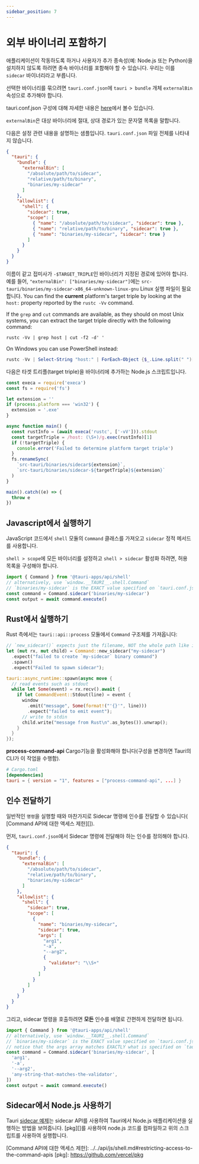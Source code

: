 ```yaml
---
sidebar_position: 7
---
```


# 외부 바이너리 포함하기

애플리케이션이 작동하도록 하거나 사용자가 추가 종속성(예: Node.js 또는 Python)을 설치하지 않도록 하려면 종속 바이너리를 포함해야 할 수 있습니다. 우리는 이를 `sidecar` 바이너리라고 부릅니다.

선택한 바이너리를 묶으려면 `tauri.conf.json`에 `tauri > bundle` 개체 `externalBin` 속성으로 추가해야 합니다.

tauri.conf.json 구성에 대해 자세한 내용은 [here][tauri.bundle]에서 볼수 있습니다.

`externalBin`은 대상 바이너리에 절대, 상대 경로가 있는 문자열 목록을 말합니다.

다음은 설정 관련 내용을 설명하는 샘플입니다. `tauri.conf.json` 파일 전체를 나타내지 않습니다.

```json
{
  "tauri": {
    "bundle": {
      "externalBin": [
        "/absolute/path/to/sidecar",
        "relative/path/to/binary",
        "binaries/my-sidecar"
      ]
    },
    "allowlist": {
      "shell": {
        "sidecar": true,
        "scope": [
          { "name": "/absolute/path/to/sidecar", "sidecar": true },
          { "name": "relative/path/to/binary", "sidecar": true },
          { "name": "binaries/my-sidecar", "sidecar": true }
        ]
      }
    }
  }
}
```

이름이 같고 접미사가 `-$TARGET_TRIPLE`인 바이너리가 지정된 경로에 있어야 합니다. 예를 들어, `"externalBin": ["binaries/my-sidecar"]`에는 `src-tauri/binaries/my-sidecar-x86_64-unknown-linux-gnu` Linux 실행 파일이 필요합니다. You can find the **current** platform's target triple by looking at the `host:` property reported by the `rustc -Vv` command.

If the `grep` and `cut` commands are available, as they should on most Unix systems, you can extract the target triple directly with the following command:

```shell
rustc -Vv | grep host | cut -f2 -d' '
```

On Windows you can use PowerShell instead:

```powershell
rustc -Vv | Select-String "host:" | ForEach-Object {$_.Line.split(" ")[1]}
```

다음은 타겟 트리플(target triple)을 바이너리에 추가하는 Node.js 스크립트입니다.

```javascript
const execa = require('execa')
const fs = require('fs')

let extension = ''
if (process.platform === 'win32') {
  extension = '.exe'
}

async function main() {
  const rustInfo = (await execa('rustc', ['-vV'])).stdout
  const targetTriple = /host: (\S+)/g.exec(rustInfo)[1]
  if (!targetTriple) {
    console.error('Failed to determine platform target triple')
  }
  fs.renameSync(
    `src-tauri/binaries/sidecar${extension}`,
    `src-tauri/binaries/sidecar-${targetTriple}${extension}`
  )
}

main().catch((e) => {
  throw e
})
```

## Javascript에서 실행하기

JavaScript 코드에서 `shell` 모듈의 `Command` 클래스를 가져오고 `sidecar` 정적 메서드를 사용합니다.

`shell > scope`에 모든 바이너리를 설정하고 `shell > sidecar` 활성화 하려면, 허용 목록을 구성해야 합니다.

```javascript
import { Command } from '@tauri-apps/api/shell'
// alternatively, use `window.__TAURI__.shell.Command`
// `binaries/my-sidecar` is the EXACT value specified on `tauri.conf.json > tauri > bundle > externalBin`
const command = Command.sidecar('binaries/my-sidecar')
const output = await command.execute()
```

## Rust에서 실행하기

Rust 측에서는 `tauri::api::process` 모듈에서 `Command` 구조체를 가져옵니다:

```rust
// `new_sidecar()` expects just the filename, NOT the whole path like in JavaScript
let (mut rx, mut child) = Command::new_sidecar("my-sidecar")
  .expect("failed to create `my-sidecar` binary command")
  .spawn()
  .expect("Failed to spawn sidecar");

tauri::async_runtime::spawn(async move {
  // read events such as stdout
  while let Some(event) = rx.recv().await {
    if let CommandEvent::Stdout(line) = event {
      window
        .emit("message", Some(format!("'{}'", line)))
        .expect("failed to emit event");
      // write to stdin
      child.write("message from Rust\n".as_bytes()).unwrap();
    }
  }
});
```

**process-command-api** Cargo기능을 활성화해야 합니다(구성을 변경하면 Tauri의 CLI가 이 작업을 수행함).

```toml
# Cargo.toml
[dependencies]
tauri = { version = "1", features = ["process-command-api", ...] }
```

## 인수 전달하기

일반적인 `명령`을 실행할 때와 마찬가지로 Sidecar 명령에 인수를 전달할 수 있습니다( [Command API에 대한 액세스 제한][]).

먼저, `tauri.conf.json`에서 Sidecar 명령에 전달해야 하는 인수를 정의해야 합니다.

```json
{
  "tauri": {
    "bundle": {
      "externalBin": [
        "/absolute/path/to/sidecar",
        "relative/path/to/binary",
        "binaries/my-sidecar"
      ]
    },
    "allowlist": {
      "shell": {
        "sidecar": true,
        "scope": [
          {
            "name": "binaries/my-sidecar",
            "sidecar": true,
            "args": [
              "arg1",
              "-a",
              "--arg2",
              {
                "validator": "\\S+"
              }
            ]
          }
        ]
      }
    }
  }
}
```

그리고, sidecar 명령을 호출하려면 **모든** 인수를 배열로 간편하게 전달하면 됩니다.

```js
import { Command } from '@tauri-apps/api/shell'
// alternatively, use `window.__TAURI__.shell.Command`
// `binaries/my-sidecar` is the EXACT value specified on `tauri.conf.json > tauri > bundle > externalBin`
// notice that the args array matches EXACTLY what is specified on `tauri.conf.json`.
const command = Command.sidecar('binaries/my-sidecar', [
  'arg1',
  '-a',
  '--arg2',
  'any-string-that-matches-the-validator',
])
const output = await command.execute()
```

## Sidecar에서 Node.js 사용하기

Tauri [sidecar 예제][]는 sidecar API를 사용하여 Tauri에서 Node.js 애플리케이션을 실행하는 방법을 보여줍니다. [pkg][]를 사용하여 node.js 코드를 컴파일하고 위의 스크립트를 사용하여 실행합니다.

[tauri.bundle]: ../../api/config.md#tauri.bundle
[sidecar 예제]: https://github.com/tauri-apps/tauri/tree/dev/examples/sidecar
[Command API에 대한 액세스 제한]: ../../api/js/shell.md#restricting-access-to- the-command-apis
[pkg]: https://github.com/vercel/pkg

